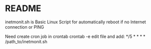 # README
inetmonit.sh is Basic Linux Script for automatically reboot if no Internet connection or PING

Need create cron job in crontab
crontab -e
edit file and add:
*/5 * * * * /path_to/inetmonit.sh